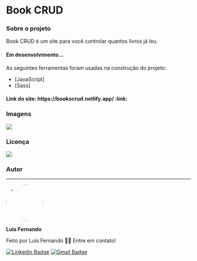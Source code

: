 <h1>Book CRUD</h1>

<h3>Sobre o projeto</h3>

<p>Book CRUD é um site para você controlar quantos livros já leu.</p>

<h4> 
	Em desenvolvimento...
</h4>
 
As seguintes ferramentas foram usadas na construção do projeto:

- [JavaScript]
- [Sass]

<h4>Link do site: https://bookscrud.netlify.app/ :link:</h4> 

### Imagens

<img src="https://github.com/luisfernandodass/IMAGENS/blob/main/bookCrud/bookCrud.png">


### Licença
<img src="https://img.shields.io/github/license/luisfernandodass/doebrasil"/>

### Autor
---


 <img style="border-radius: 50%;" src="https://avatars.githubusercontent.com/u/67171626?s=460&u=609fc063322b859752a5675bd4e17657e650a389&v=4" width="100px;" alt=""/>
 
 <b>Luis Fernando</b>
 
Feito por Luis Fernando 👋🏽 Entre em contato!

[![Linkedin Badge](https://img.shields.io/badge/-Luis-blue?style=flat-square&logo=Linkedin&logoColor=white&link=https://www.linkedin.com/in/luisfernando/)](https://www.linkedin.com/in/luisfernando/) 
[![Gmail Badge](https://img.shields.io/badge/-luisfernandodass@gmail.com-c14438?style=flat-square&logo=Gmail&logoColor=white&link=mailto:luisfernandodass@gmail.com)](mailto:luisfernandodass@gmail.com)

